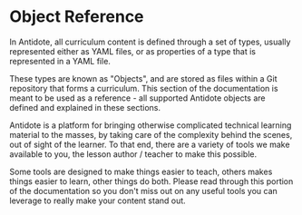 # Object Reference

In Antidote, all curriculum content is defined through a set of types, usually represented either as YAML files, or as properties of a type that is represented in a YAML file.

These types are known as "Objects", and are stored as files within a Git repository that forms a curriculum. This section of the documentation is meant to be used as a reference - all supported Antidote objects are defined and explained in these sections.

Antidote is a platform for bringing otherwise complicated technical learning material to the masses, by taking care of the complexity behind the scenes, out of sight of the learner. To that end, there are a variety of tools we make available to you, the lesson author / teacher to make this possible.

Some tools are designed to make things easier to teach, others makes things easier to learn, other things do both. Please read through this portion of the documentation so you don't miss out on any useful tools you can leverage to really make your content stand out.

